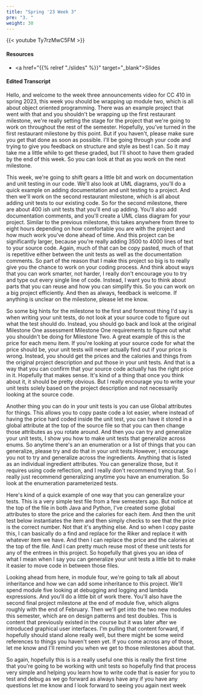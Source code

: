 ```yaml
---
title: "Spring '23 Week 3"
pre: "3. "
weight: 30
---
```


{{< youtube Ty7rzMwC5FM   >}}

#### Resources

* <a href="{{% relref "./slides" %}}" target="_blank">Slides</a>

#### Edited Transcript

Hello, and welcome to the week three announcements video for CC 410 in spring 2023, this week you should be wrapping up module two, which is all about object oriented programming. There was an example project that went with that and you shouldn't be wrapping up the first restaurant milestone, we're really setting the stage for the project that we're going to work on throughout the rest of the semester. Hopefully, you've turned in the first restaurant milestone by this point. But if you haven't, please make sure you get that done as soon as possible. I'll be going through your code and trying to give you feedback on structure and style as best I can. So it may take me a little while to get these graded, but I'll shoot to have them graded by the end of this week. So you can look at that as you work on the next milestone. 

This week, we're going to shift gears a little bit and work on documentation and unit testing in our code. We'll also look at UML diagrams, you'll do a quick example on adding documentation and unit testing to a project. And then we'll work on the second restaurant milestone, which is all about adding unit tests to our existing code. So for the second milestone, there are about 400 ish unit tests that you'll end up adding. You'll also add documentation comments, and you'll create a UML class diagram for your project. Similar to the previous milestone, this takes anywhere from three to eight hours depending on how comfortable you are with the project and how much work you've done ahead of time. And this project can be significantly larger, because you're really adding 3500 to 4000 lines of text to your source code. Again, much of that can be copy pasted, much of that is repetitive either between the unit tests as well as the documentation comments. So part of the reason that I make this project so big is to really give you the chance to work on your coding process. And think about ways that you can work smarter, not harder, I really don't encourage you to try and type out every single line of code. Instead, I want you to think about parts that you can reuse and how you can simplify this. So you can work on a big project efficiently. And then as always, feedback is welcome. If anything is unclear on the milestone, please let me know. 

So some big hints for the milestone to the first and foremost thing I'd say is when writing your unit tests, do not look at your source code to figure out what the test should do. Instead, you should go back and look at the original Milestone One assessment Milestone One requirements to figure out what you shouldn't be doing for Milestone Two. A great example of this is the price for each menu item. If you're looking at your source code for what the price should be, your unit tests will never actually find out if your price is wrong. Instead, you should get the prices and the calories and things from the original project description and put those in your unit tests. And that is a way that you can confirm that your source code actually has the right price in it. Hopefully that makes sense. It's kind of a thing that once you think about it, it should be pretty obvious. But I really encourage you to write your unit tests solely based on the project description and not necessarily looking at the source code. 

Another thing you can do in your unit tests is you can use Global attributes for things. This allows you to copy paste code a lot easier, where instead of having the price hard coded inside the unit test, you can have it stored in a global attribute at the top of the source file so that you can then change those attributes as you rotate around. And then you can try and generalize your unit tests, I show you how to make unit tests that generalize across enums. So anytime there's an an enumeration or a list of things that you can generalize, please try and do that in your unit tests.However, I encourage you not to try and generalize across the ingredients. Anything that is listed as an individual ingredient attributes. You can generalize those, but it requires using code reflection, and I really don't recommend trying that. So I really just recommend generalizing anytime you have an enumeration. So look at the enumeration parameterized tests. 
 
Here's kind of a quick example of one way that you can generalize your tests. This is a very simple test file from a few semesters ago. But notice at the top of the file in both Java and Python, I've created some global attributes to store the price and the calories for each item. And then the unit test below instantiates the item and then simply checks to see that the price is the correct number. Not that it's anything else. And so when I copy paste this, I can basically do a find and replace for the Riker and replace it with whatever item we have. And then I can replace the price and the calories at the top of the file. And I can pretty much reuse most of these unit tests for any of the entrees in this project. So hopefully that gives you an idea of what I mean when I say you can generalize your unit tests a little bit to make it easier to move code in between those files. 
 
Looking ahead from here, in module four, we're going to talk all about inheritance and how we can add some inheritance to this project. We'll spend module five looking at debugging and logging and lambda expressions. And you'll do a little bit of work there. You'll also have the second final project milestone at the end of module five, which aligns roughly with the end of February. Then we'll get into the two new modules this semester, which are on design patterns and test doubles. This is content that previously existed in the course but it was later after we introduced graphical user interfaces. I'm pulling that content forward, if hopefully should stand alone really well, but there might be some weird references to things you haven't seen yet. If you come across any of those, let me know and I'll remind you when we get to those milestones about that. 
 
So again, hopefully this is is a really useful one this is really the first time that you're going to be working with unit tests so hopefully find that process very simple and helping you learn how to write code that is easier for you to test and debug as we go forward as always have any if you have any questions let me know and I look forward to seeing you again next week
